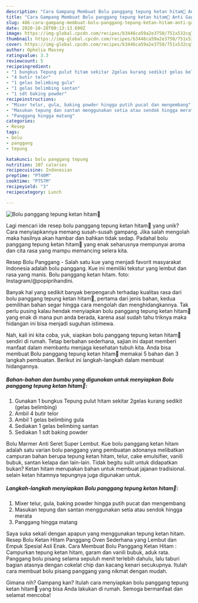 ```yaml
---
description: "Cara Gampang Membuat Bolu panggang tepung ketan hitam🍰 Anti Gagal"
title: "Cara Gampang Membuat Bolu panggang tepung ketan hitam🍰 Anti Gagal"
slug: 486-cara-gampang-membuat-bolu-panggang-tepung-ketan-hitam-anti-gagal
date: 2020-10-28T00:13:13.690Z
image: https://img-global.cpcdn.com/recipes/b3446ca59a2e3750/751x532cq70/bolu-panggang-tepung-ketan-hitam🍰-foto-resep-utama.jpg
thumbnail: https://img-global.cpcdn.com/recipes/b3446ca59a2e3750/751x532cq70/bolu-panggang-tepung-ketan-hitam🍰-foto-resep-utama.jpg
cover: https://img-global.cpcdn.com/recipes/b3446ca59a2e3750/751x532cq70/bolu-panggang-tepung-ketan-hitam🍰-foto-resep-utama.jpg
author: Ophelia Massey
ratingvalue: 3.3
reviewcount: 5
recipeingredient:
- "1 bungkus Tepung pulut hitam sekitar 2gelas kurang sedikit gelas belimbing"
- "4 butir telor"
- "1 gelas belimbing gula"
- "1 gelas belimbing santan"
- "1 sdt baking powder"
recipeinstructions:
- "Mixer telur, gula, baking powder hingga putih pucat dan mengembang"
- "Masukan tepung dan santan menggunakan setia atau sendok hingga merata"
- "Panggang hingga matang"
categories:
- Resep
tags:
- bolu
- panggang
- tepung

katakunci: bolu panggang tepung 
nutrition: 107 calories
recipecuisine: Indonesian
preptime: "PT40M"
cooktime: "PT57M"
recipeyield: "3"
recipecategory: Lunch

---
```



![Bolu panggang tepung ketan hitam🍰](https://img-global.cpcdn.com/recipes/b3446ca59a2e3750/751x532cq70/bolu-panggang-tepung-ketan-hitam🍰-foto-resep-utama.jpg)

Lagi mencari ide resep bolu panggang tepung ketan hitam🍰 yang unik? Cara menyiapkannya memang susah-susah gampang. Jika salah mengolah maka hasilnya akan hambar dan bahkan tidak sedap. Padahal bolu panggang tepung ketan hitam🍰 yang enak seharusnya mempunyai aroma dan cita rasa yang mampu memancing selera kita.

Resep Bolu Panggang - Salah satu kue yang menjadi favorit masyarakat Indonesia adalah bolu panggang. Kue ini memiliki tekstur yang lembut dan rasa yang manis. Bolu panggang ketan hitam. foto: Instagram/@popiprihandini.

Banyak hal yang sedikit banyak berpengaruh terhadap kualitas rasa dari bolu panggang tepung ketan hitam🍰, pertama dari jenis bahan, kedua pemilihan bahan segar hingga cara mengolah dan menghidangkannya. Tak perlu pusing kalau hendak menyiapkan bolu panggang tepung ketan hitam🍰 yang enak di mana pun anda berada, karena asal sudah tahu triknya maka hidangan ini bisa menjadi suguhan istimewa.


Nah, kali ini kita coba, yuk, siapkan bolu panggang tepung ketan hitam🍰 sendiri di rumah. Tetap berbahan sederhana, sajian ini dapat memberi manfaat dalam membantu menjaga kesehatan tubuh kita. Anda bisa membuat Bolu panggang tepung ketan hitam🍰 memakai 5 bahan dan 3 langkah pembuatan. Berikut ini langkah-langkah dalam membuat hidangannya.

<!--inarticleads1-->

##### Bahan-bahan dan bumbu yang digunakan untuk menyiapkan Bolu panggang tepung ketan hitam🍰:

1. Gunakan 1 bungkus Tepung pulut hitam sekitar 2gelas kurang sedikit (gelas belimbing)
1. Ambil 4 butir telor
1. Ambil 1 gelas belimbing gula
1. Sediakan 1 gelas belimbing santan
1. Sediakan 1 sdt baking powder


Bolu Marmer Anti Seret Super Lembut. Kue bolu panggang ketan hitam adalah satu varian bolu panggang yang pembuatan adonanya melibatkan campuran bahan berupa tepung ketan hitam, telur, cake emulsifier, vanili bubuk, santan kelapa dan lain-lain. Tidak begitu sulit untuk didapatkan bukan? Ketan hitam merupakan bahan untuk membuat jajanan tradisional. selain ketan hitamnya tepungnya juga digunakan untuk. 

<!--inarticleads2-->

##### Langkah-langkah menyiapkan Bolu panggang tepung ketan hitam🍰:

1. Mixer telur, gula, baking powder hingga putih pucat dan mengembang
1. Masukan tepung dan santan menggunakan setia atau sendok hingga merata
1. Panggang hingga matang


Saya suka sekali dengan apapun yang menggunakan tepung ketan hitam. Resep Bolu Ketan Hitam Panggang Oven Sederhana yang Lembut dan Empuk Spesial Asli Enak. Cara Membuat Bolu Panggang Ketan Hitam : Campurkan tepung ketan hitam, garam dan vanili bubuk, aduk rata. Panggang bolu pisang selama sepuluh menit terlebih dahulu, lalu taburi bagian atasnya dengan cokelat chip dan kacang kenari secukupnya. Itulah cara membuat bolu pisang panggang yang nikmat dengan mudah. 

Gimana nih? Gampang kan? Itulah cara menyiapkan bolu panggang tepung ketan hitam🍰 yang bisa Anda lakukan di rumah. Semoga bermanfaat dan selamat mencoba!

